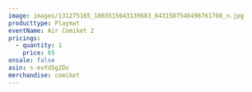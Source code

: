 ```yaml
---
image: images/131275165_1803515643139683_8431587546496761708_n.jpg
producttype: Playmat
eventName: Air Comiket 2
pricings:
  - quantity: 1
    price: 65
onsale: false
asin: s-evYd5g2Dv
merchandise: comiket
---
```

